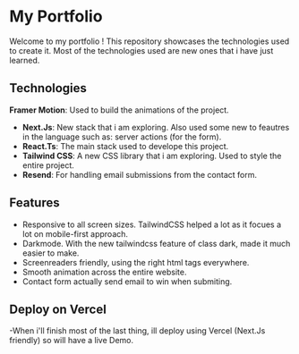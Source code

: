 # My Portfolio

Welcome to my portfolio ! This repository showcases the technologies used to create it. Most of the technologies used are new ones that i have just learned.

## Technologies

**Framer Motion**: Used to build the animations of the project.

- **Next.Js**: New stack that i am exploring. Also used some new to feautres in the language such as: server actions (for the form).
- **React.Ts**: The main stack used to develope this project.
- **Tailwind CSS**: A new CSS library that i am exploring. Used to style the entire project.
- **Resend**: For handling email submissions from the contact form.

## Features

- Responsive to all screen sizes. TailwindCSS helped a lot as it focues a lot on mobile-first approach.
- Darkmode. With the new tailwindcss feature of class dark, made it much easier to make.
- Screenreaders friendly, using the right html tags everywhere.
- Smooth animation across the entire website.
- Contact form actually send email to win when submiting.

## Deploy on Vercel

-When i'll finish most of the last thing, ill deploy using Vercel (Next.Js friendly) so will have a live Demo.
